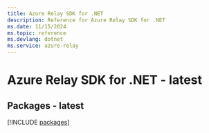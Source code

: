 ```yaml
---
title: Azure Relay SDK for .NET
description: Reference for Azure Relay SDK for .NET
ms.date: 11/15/2024
ms.topic: reference
ms.devlang: dotnet
ms.service: azure-relay
---
```

# Azure Relay SDK for .NET - latest
## Packages - latest
[!INCLUDE [packages](relay-index.md)]